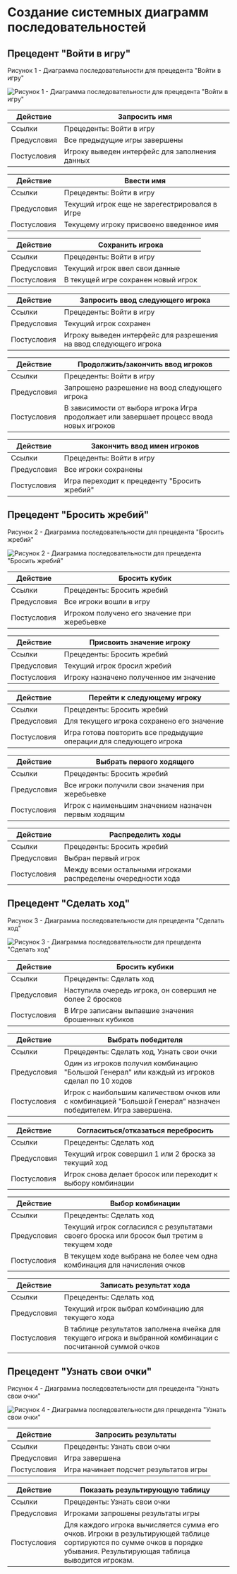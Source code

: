 # Создание системных диаграмм последовательностей

## Прецедент "Войти в игру"
Рисунок 1 - Диаграмма последовательности для прецедента "Войти в игру"

![Рисунок 1 - Диаграмма последовательности для прецедента "Войти в игру"](/images/lab3.p3.png)

| Действие | Запросить имя |
|---|---|
| Ссылки | Прецеденты: Войти в игру |
| Предусловия | Все предыдущие игры завершены |
| Постусловия | Игроку выведен интерфейс для заполнения данных |

| Действие | Ввести имя |
|---|---|
| Ссылки | Прецеденты: Войти в игру |
| Предусловия | Текущий игрок еще не зарегестрировался в Игре |
| Постусловия | Текущему игроку присвоено введенное имя |

| Действие | Сохранить игрока |
|---|---|
| Ссылки | Прецеденты: Войти в игру |
| Предусловия | Текущий игрок ввел свои данные |
| Постусловия | В текущей игре сохранен новый игрок |

| Действие | Запросить ввод следующего игрока |
|---|---|
| Ссылки | Прецеденты: Войти в игру |
| Предусловия | Текущий игрок сохранен |
| Постусловия | Игроку выведен интерфейс для разрешения на ввод следующего игрока |

| Действие | Продолжить/закончить ввод игроков |
|---|---|
| Ссылки | Прецеденты: Войти в игру |
| Предусловия | Запрошено разрешение на воод следующего игрока |
| Постусловия | В зависимости от выбора игрока Игра продолжает или завершает процесс ввода новых игроков |

| Действие | Закончить ввод имен игроков |
|---|---|
| Ссылки | Прецеденты: Войти в игру |
| Предусловия | Все игроки сохранены |
| Постусловия | Игра переходит к прецеденту "Бросить жребий" |

## Прецедент "Бросить жребий"
Рисунок 2 - Диаграмма последовательности для прецедента "Бросить жребий"

![Рисунок 2 - Диаграмма последовательности для прецедента "Бросить жребий"](/images/lab3.p4.png)

| Действие | Бросить кубик |
|---|---|
| Ссылки | Прецеденты: Бросить жребий |
| Предусловия | Все игроки вошли в игру |
| Постусловия | Игроком получено его значение при жеребьевке |

| Действие | Присвоить значение игроку |
|---|---|
| Ссылки | Прецеденты: Бросить жребий |
| Предусловия | Текущий игрок бросил жребий |
| Постусловия | Игроку назначено полученное им значение |

| Действие | Перейти к следующему игроку |
|---|---|
| Ссылки | Прецеденты: Бросить жребий |
| Предусловия | Для текущего игрока сохранено его значение |
| Постусловия | Игра готова повторить все предыдущие операции для следующего игрока |

| Действие | Выбрать первого ходящего |
|---|---|
| Ссылки | Прецеденты: Бросить жребий |
| Предусловия | Все игроки получили свои значения при жеребьевке |
| Постусловия | Игрок с наименьшим значением назначен первым ходящим |

| Действие | Распределить ходы |
|---|---|
| Ссылки | Прецеденты: Бросить жребий |
| Предусловия | Выбран первый игрок |
| Постусловия | Между всеми остальными игроками распределены очередности хода |

## Прецедент "Сделать ход"
Рисунок 3 - Диаграмма последовательности для прецедента "Сделать ход"

![Рисунок 3 - Диаграмма последовательности для прецедента "Сделать ход"](/images/lab3.p1.png)

| Действие | Бросить кубики |
|---|---|
| Ссылки | Прецеденты: Сделать ход |
| Предусловия | Наступила очередь игрока, он совершил не более 2 бросков |
| Постусловия | В Игре записаны выпавшие значения брошенных кубиков |

| Действие | Выбрать победителя |
|---|---|
| Ссылки | Прецеденты: Сделать ход, Узнать свои очки |
| Предусловия | Один из игроков получил комбинацию "Большой Генерал" или каждый из игроков сделал по 10 ходов |
| Постусловия | Игрок с наибольшим каличеством очков или с комбинацией "Большой Генерал" назначен победителем. Игра завершена. |

| Действие | Согласиться/отказаться перебросить |
|---|---|
| Ссылки | Прецеденты: Сделать ход |
| Предусловия | Текущий игрок совершил 1 или 2 броска за текущий ход |
| Постусловия | Игрок снова делает бросок или переходит к выбору комбинации |

| Действие | Выбор комбинации |
|---|---|
| Ссылки | Прецеденты: Сделать ход |
| Предусловия | Текущий игрок согласился с результатами своего броска или бросок был третим в текущем ходе |
| Постусловия | В текущем ходе выбрана не более чем одна комбинация для начисления очков |

| Действие | Записать результат хода |
|---|---|
| Ссылки | Прецеденты: Сделать ход |
| Предусловия | Текущий игрок выбрал комбинацию для текущего хода |
| Постусловия | В таблице результатов заполнена ячейка для текущего игрока и выбранной комбинации с посчитанной суммой очков |

## Прецедент "Узнать свои очки"
Рисунок 4 - Диаграмма последовательности для прецедента "Узнать свои очки"

![Рисунок 4 - Диаграмма последовательности для прецедента "Узнать свои очки"](/images/lab3.p2.png)

| Действие | Запросить результаты |
|---|---|
| Ссылки | Прецеденты: Узнать свои очки |
| Предусловия | Игра завершена |
| Постусловия | Игра начинает подсчет результатов игры |

| Действие | Показать результирующую таблицу |
|---|---|
| Ссылки | Прецеденты: Узнать свои очки |
| Предусловия | Игроками запрошены результаты игры |
| Постусловия | Для каждого игрока вычисляется сумма его очков. Игроки в результирующей таблице сортируются по сумме очков в порядке убывания. Результирующая таблица выводится игрокам. |
